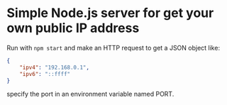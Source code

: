 # Simple Node.js server for get your own public IP address
Run with ``` npm start ``` and make an HTTP request to get a JSON object like:
``` json
{
    "ipv4": "192.168.0.1", 
    "ipv6": "::ffff"
} 
```

specify the port in an environment variable named PORT.